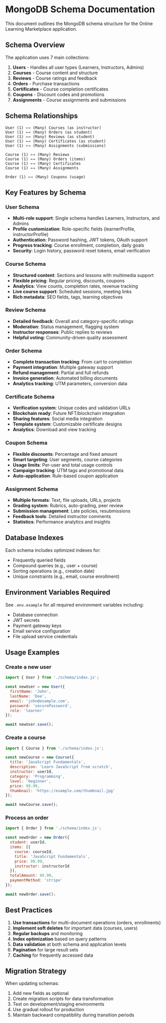 # MongoDB Schema Documentation

This document outlines the MongoDB schema structure for the Online Learning Marketplace application.

## Schema Overview

The application uses 7 main collections:

1. **Users** - Handles all user types (Learners, Instructors, Admins)
2. **Courses** - Course content and structure
3. **Reviews** - Course ratings and feedback
4. **Orders** - Purchase transactions
5. **Certificates** - Course completion certificates
6. **Coupons** - Discount codes and promotions
7. **Assignments** - Course assignments and submissions

## Schema Relationships

```
User (1) ←→ (Many) Courses (as instructor)
User (1) ←→ (Many) Orders (as student)
User (1) ←→ (Many) Reviews (as student)
User (1) ←→ (Many) Certificates (as student)
User (1) ←→ (Many) Assignments (submissions)

Course (1) ←→ (Many) Reviews
Course (1) ←→ (Many) Orders (items)
Course (1) ←→ (Many) Certificates
Course (1) ←→ (Many) Assignments

Order (1) ←→ (Many) Coupons (usage)
```

## Key Features by Schema

### User Schema
- **Multi-role support**: Single schema handles Learners, Instructors, and Admins
- **Profile customization**: Role-specific fields (learnerProfile, instructorProfile)
- **Authentication**: Password hashing, JWT tokens, OAuth support
- **Progress tracking**: Course enrollment, completion, daily goals
- **Security**: Login history, password reset tokens, email verification

### Course Schema
- **Structured content**: Sections and lessons with multimedia support
- **Flexible pricing**: Regular pricing, discounts, coupons
- **Analytics**: View counts, completion rates, revenue tracking
- **Live course support**: Scheduled sessions, meeting links
- **Rich metadata**: SEO fields, tags, learning objectives

### Review Schema
- **Detailed feedback**: Overall and category-specific ratings
- **Moderation**: Status management, flagging system
- **Instructor responses**: Public replies to reviews
- **Helpful voting**: Community-driven quality assessment

### Order Schema
- **Complete transaction tracking**: From cart to completion
- **Payment integration**: Multiple gateway support
- **Refund management**: Partial and full refunds
- **Invoice generation**: Automated billing documents
- **Analytics tracking**: UTM parameters, conversion data

### Certificate Schema
- **Verification system**: Unique codes and validation URLs
- **Blockchain ready**: Future NFT/blockchain integration
- **Sharing features**: Social media integration
- **Template system**: Customizable certificate designs
- **Analytics**: Download and view tracking

### Coupon Schema
- **Flexible discounts**: Percentage and fixed amount
- **Smart targeting**: User segments, course categories
- **Usage limits**: Per-user and total usage controls
- **Campaign tracking**: UTM tags and promotional data
- **Auto-application**: Rule-based coupon application

### Assignment Schema
- **Multiple formats**: Text, file uploads, URLs, projects
- **Grading system**: Rubrics, auto-grading, peer review
- **Submission management**: Late policies, resubmissions
- **Feedback tools**: Detailed instructor comments
- **Statistics**: Performance analytics and insights

## Database Indexes

Each schema includes optimized indexes for:
- Frequently queried fields
- Compound queries (e.g., user + course)
- Sorting operations (e.g., creation date)
- Unique constraints (e.g., email, course enrollment)

## Environment Variables Required

See `.env.example` for all required environment variables including:
- Database connection
- JWT secrets
- Payment gateway keys
- Email service configuration
- File upload service credentials

## Usage Examples

### Create a new user
```javascript
import { User } from './schema/index.js';

const newUser = new User({
  firstName: 'John',
  lastName: 'Doe',
  email: 'john@example.com',
  password: 'securePassword',
  role: 'learner'
});

await newUser.save();
```

### Create a course
```javascript
import { Course } from './schema/index.js';

const newCourse = new Course({
  title: 'JavaScript Fundamentals',
  description: 'Learn JavaScript from scratch',
  instructor: userId,
  category: 'Programming',
  level: 'beginner',
  price: 99.99,
  thumbnail: 'https://example.com/thumbnail.jpg'
});

await newCourse.save();
```

### Process an order
```javascript
import { Order } from './schema/index.js';

const newOrder = new Order({
  student: userId,
  items: [{
    course: courseId,
    title: 'JavaScript Fundamentals',
    price: 99.99,
    instructor: instructorId
  }],
  totalAmount: 99.99,
  paymentMethod: 'stripe'
});

await newOrder.save();
```

## Best Practices

1. **Use transactions** for multi-document operations (orders, enrollments)
2. **Implement soft deletes** for important data (courses, users)
3. **Regular backups** and monitoring
4. **Index optimization** based on query patterns
5. **Data validation** at both schema and application levels
6. **Pagination** for large result sets
7. **Caching** for frequently accessed data

## Migration Strategy

When updating schemas:
1. Add new fields as optional
2. Create migration scripts for data transformation
3. Test on development/staging environments
4. Use gradual rollout for production
5. Maintain backward compatibility during transition periods
